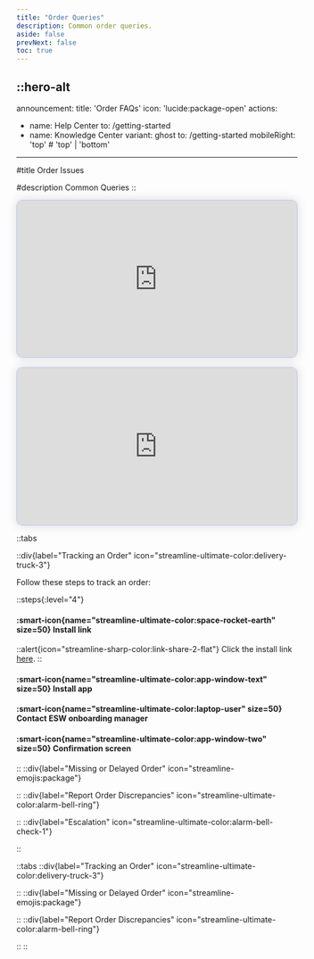 ```yaml
---
title: "Order Queries"
description: Common order queries.
aside: false
prevNext: false
toc: true
---
```


::hero-alt
---
announcement:
  title: 'Order FAQs'
  icon: 'lucide:package-open'
actions:
  - name: Help Center
    to: /getting-started
  - name: Knowledge Center
    variant: ghost
    to: /getting-started
mobileRight: 'top' # 'top' | 'bottom'
---

#title
Order Issues

#description
Common Queries
::


<div style="display: flex; justify-content: center; align-items: center; width: 100%;">
  <div style="max-width: 800px; width: 100%;">
    <script async src="https://js.storylane.io/js/v2/storylane.js"></script>
    <div class="sl-embed" style="position:relative;padding-bottom:56.25%;width:100%;height:0;transform:scale(1)">
      <iframe loading="lazy" class="sl-demo" src="https://demo.esw.com/demo/qqk5g03mtfbu?embed=inline" name="sl-embed" allow="fullscreen" allowfullscreen style="position:absolute;top:0;left:0;width:100%!important;height:100%!important;border:1px solid rgba(63,95,172,0.35);box-shadow: 0px 0px 18px rgba(26, 19, 72, 0.15);border-radius:10px;box-sizing:border-box;"></iframe>
    </div>
  </div>
</div>

<br>

<div>
  <script async src="https://js.storylane.io/js/v2/storylane.js"></script>
  <div class="sl-embed" style="position:relative;padding-bottom:56.25%;width:100%;height:0;transform:scale(1)">
    <iframe loading="lazy" class="sl-demo" src="https://demo.esw.com/demo/qqk5g03mtfbu?embed=inline" name="sl-embed" allow="fullscreen" allowfullscreen style="position:absolute;top:0;left:0;width:100%!important;height:100%!important;border:1px solid rgba(63,95,172,0.35);box-shadow: 0px 0px 18px rgba(26, 19, 72, 0.15);border-radius:10px;box-sizing:border-box;"></iframe>
  </div>
</div>

::tabs

  ::div{label="Tracking an Order" icon="streamline-ultimate-color:delivery-truck-3"}

  Follow these steps to track an order:

  ::steps{:level="4"}

  #### :smart-icon{name="streamline-ultimate-color:space-rocket-earth" size=50} Install link

  ::alert{icon="streamline-sharp-color:link-share-2-flat"}
  Click the install link <a href="https://apps.shopify.com/esw-card-payments" target="_blank" rel="noopener noreferrer">here</a>.
  ::

  #### :smart-icon{name="streamline-ultimate-color:app-window-text" size=50} Install app

  #### :smart-icon{name="streamline-ultimate-color:laptop-user" size=50} Contact ESW onboarding manager

  #### :smart-icon{name="streamline-ultimate-color:app-window-two" size=50} Confirmation screen

  ::
  ::div{label="Missing or Delayed Order" icon="streamline-emojis:package"}
  <!-- Add content for missing or delayed order here -->
  ::
  ::div{label="Report Order Discrepancies" icon="streamline-ultimate-color:alarm-bell-ring"}
  <!-- Add content for reporting order discrepancies here -->
  ::
  ::div{label="Escalation" icon="streamline-ultimate-color:alarm-bell-check-1"}
  <!-- Add content for escalation here -->
::





::tabs
  ::div{label="Tracking an Order" icon="streamline-ultimate-color:delivery-truck-3"}
  

  
  ::
  ::div{label="Missing or Delayed Order" icon="streamline-emojis:package"}
  

  
  ::
  ::div{label="Report Order Discrepancies" icon="streamline-ultimate-color:alarm-bell-ring"}
  

  
  ::
::
